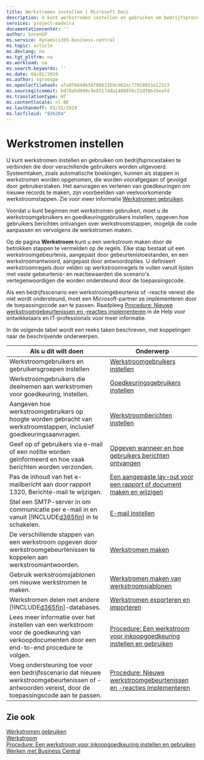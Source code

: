 ```yaml
---
title: Werkstromen instellen | Microsoft Docs
description: U kunt werkstromen instellen en gebruiken om bedrijfsprocestaken te verbinden die door verschillende gebruikers worden uitgevoerd. Systeemtaken, zoals automatische boekingen, kunnen als stappen in werkstromen worden opgenomen, die worden voorafgegaan of gevolgd door gebruikerstaken. Het aanvragen en verlenen van goedkeuringen om nieuwe records te maken, zijn voorbeelden van veelvoorkomende werkstroomstappen.
services: project-madeira
documentationcenter: ''
author: SorenGP
ms.service: dynamics365-business-central
ms.topic: article
ms.devlang: na
ms.tgt_pltfrm: na
ms.workload: na
ms.search.keywords: ''
ms.date: 04/01/2019
ms.author: sgroespe
ms.openlocfilehash: a7a0f6640b56f06b316dcd62ec77018051e12323
ms.sourcegitcommit: bd78a5d990c9e83174da1409076c22df8b35eafd
ms.translationtype: HT
ms.contentlocale: nl-BE
ms.lasthandoff: 03/31/2019
ms.locfileid: "926284"
---
```

# <a name="setting-up-workflows"></a>Werkstromen instellen
U kunt werkstromen instellen en gebruiken om bedrijfsprocestaken te verbinden die door verschillende gebruikers worden uitgevoerd. Systeemtaken, zoals automatische boekingen, kunnen als stappen in werkstromen worden opgenomen, die worden voorafgegaan of gevolgd door gebruikerstaken. Het aanvragen en verlenen van goedkeuringen om nieuwe records te maken, zijn voorbeelden van veelvoorkomende werkstroomstappen. Zie voor meer informatie [Werkstromen gebruiken](across-use-workflows.md).  

 Voordat u kunt beginnen met werkstromen gebruiken, moet u de werkstroomgebruikers en goedkeuringgebruikers instellen, opgeven hoe gebruikers berichten ontvangen over werkstroomstappen, mogelijk de code aanpassen en vervolgens de werkstromen maken.  

 Op de pagina **Werkstroom** kunt u een werkstroom maken door de betrokken stappen te vermelden op de regels. Elke stap bestaat uit een werkstroomgebeurtenis, aangepast door gebeurtenistoestanden, en een werkstroomantwoord, aangepast door antwoordopties. U definieert werkstroomregels door velden op werkstroomregels te vullen vanuit lijsten met vaste gebeurtenis- en reactiewaarden die scenario's vertegenwoordigen die worden ondersteund door de toepassingscode.  

 Als een bedrijfsscenario een werkstroomgebeurtenis of -reactie vereist die niet wordt ondersteund, moet een Microsoft-partner ze implementeren door de toepassingscode aan te passen. Raadpleeg [Procedure: Nieuwe werkstroomgebeurtenissen en -reacties implementeren](/dynamics-nav/Walkthrough--Implementing-New-Workflow-Events-and-Responses) in de Help voor ontwikkelaars en IT-professionals voor meer informatie.

 In de volgende tabel wordt een reeks taken beschreven, met koppelingen naar de beschrijvende onderwerpen.  

|**Als u dit wilt doen**|**Onderwerp**|  
|------------|-------------|  
|Werkstroomgebruikers en gebruikersgroepen instellen|[Werkstroomgebruikers instellen](across-how-to-set-up-workflow-users.md)|  
|Werkstroomgebruikers die deelnemen aan werkstromen voor goedkeuring, instellen.|[Goedkeuringsgebruikers instellen](across-how-to-set-up-approval-users.md)|  
|Aangeven hoe werkstroomgebruikers op hoogte worden gebracht van werkstroomstappen, inclusief goedkeuringsaanvragen.|[Werkstroomberichten instellen](across-setting-up-workflow-notifications.md)|  
|Geef op of gebruikers via e-mail of een notitie worden geïnformeerd en hoe vaak berichten worden verzonden.|[Opgeven wanneer en hoe gebruikers berichten ontvangen](across-how-to-specify-when-and-how-to-receive-notifications.md)|  
|Pas de inhoud van het e-mailbericht aan door rapport 1320, Berichte-mail te wijzigen.|[Een aangepaste lay-out voor een rapport of document maken en wijzigen](ui-how-create-custom-report-layout.md)|  
|Stel een SMTP-server in om communicatie per e-mail in en vanuit [!INCLUDE[d365fin](includes/d365fin_md.md)] in te schakelen.|[E-mail instellen](admin-how-setup-email.md)|
|De verschillende stappen van een werkstroom opgeven door werkstroomgebeurtenissen te koppelen aan werkstroomantwoorden.|[Werkstromen maken](across-how-to-create-workflows.md)|  
|Gebruik werkstroomsjablonen om nieuwe werkstromen te maken.|[Werkstromen maken van werkstroomsjablonen](across-how-to-create-workflows-from-workflow-templates.md)|  
|Werkstromen delen met andere [!INCLUDE[d365fin](includes/d365fin_md.md)]-databases.|[Werkstromen exporteren en importeren](across-how-to-export-and-import-workflows.md)|  
|Lees meer informatie over het instellen van een werkstroom voor de goedkeuring van verkoopdocumenten door een end-to-end procedure te volgen.|[Procedure: Een werkstroom voor inkoopgoedkeuring instellen en gebruiken](walkthrough-setting-up-and-using-a-purchase-approval-workflow.md)|  
|Voeg ondersteuning toe voor een bedrijfsscenario dat nieuwe werkstroomgebeurtenissen of -antwoorden vereist, door de toepassingscode aan te passen.|[Procedure: Nieuwe werkstroomgebeurtenissen en -reacties implementeren](/dynamics-nav/Walkthrough--Implementing-New-Workflow-Events-and-Responses)|  

## <a name="see-also"></a>Zie ook  
 [Werkstromen gebruiken](across-use-workflows.md)   
 [Werkstroom](across-workflow.md)   
 [Procedure: Een werkstroom voor inkoopgoedkeuring instellen en gebruiken](walkthrough-setting-up-and-using-a-purchase-approval-workflow.md)  
 [Werken met Business Central](ui-work-product.md)
